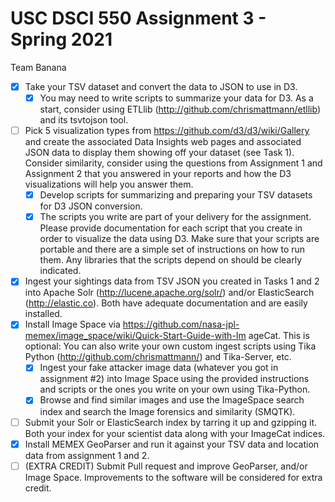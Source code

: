 # USC DSCI 550 Assignment 3 - Spring 2021

Team Banana

- [X] Take your TSV dataset and convert the data to JSON to use in D3.
   - [X] You may need to write scripts to summarize your data for D3. As a start,
consider using ETLlib (http://github.com/chrismattmann/etllib) and its
tsvtojson tool.
- [ ] Pick 5 visualization types from https://github.com/d3/d3/wiki/Gallery and create
the associated Data Insights web pages and associated JSON data to display them
showing off your dataset (see Task 1). Consider similarity, consider using the
questions from Assignment 1 and Assignment 2 that you answered in your reports
and how the D3 visualizations will help you answer them.
   - [X] Develop scripts for summarizing and preparing your TSV datasets for D3
JSON conversion.
   - [X] The scripts you write are part of your delivery for the assignment. Please
provide documentation for each script that you create in order to visualize
the data using D3. Make sure that your scripts are portable and there are a
simple set of instructions on how to run them. Any libraries that the scripts
depend on should be clearly indicated.
- [X] Ingest your sightings data from TSV JSON you created in Tasks 1 and 2 into
Apache Solr (http://lucene.apache.org/solr/) and/or ElasticSearch
(http://elastic.co). Both have adequate documentation and are easily installed.
- [X] Install Image Space via
https://github.com/nasa-jpl-memex/image_space/wiki/Quick-Start-Guide-with-Im
ageCat. This is optional: You can also write your own custom ingest scripts using
Tika Python (http://github.com/chrismattmann/) and Tika-Server, etc.
  - [X] Ingest your fake attacker image data (whatever you got in assignment #2)
into Image Space using the provided instructions and scripts or the ones
you write on your own using Tika-Python.
  - [X] Browse and find similar images and use the ImageSpace search index and
search the Image forensics and similarity (SMQTK).
- [ ] Submit your Solr or ElasticSearch index by tarring it up and gzipping it. Both
your index for your scientist data along with your ImageCat indices.
- [X] Install MEMEX GeoParser and run it against your TSV data and location data
from assignment 1 and 2.
- [ ] (EXTRA CREDIT) Submit Pull request and improve GeoParser, and/or Image
Space. Improvements to the software will be considered for extra credit.
